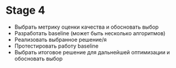 # Stage 4

- Выбрать метрику оценки качества и обосновать выбор
- Разработать baseline (может быть несколько алгоритмов)
- Реализовать выбранное решение/я
- Протестировать работу baseline
- Выбрать итоговое решение для дальнейшей оптимизации и обосновать выбор